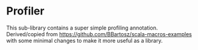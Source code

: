 # Profiler

This sub-library contains a super simple profiling annotation. Derived/copied
from https://github.com/BBartosz/scala-macros-examples with some minimal changes
to make it more useful as a library.